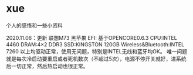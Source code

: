 # xue
个人的感悟和一些小资料


2020.11.06：更新 
联想M73 黑苹果 EFI:
基于OPENCORE0.6.3
CPU:INTEL 4460
DRAM:4×2 DDR3
SSD:KINGSTON 120GB
Wireless&Bluetooth:INTEL 7260
以上均驱动正常，使用无问题，特别是INTEL无线和蓝牙均OK。
唯一问题就是每次冷启动要重启或者死机数次（不超过5次），电源不停开关就好，进系统后一切正常，然后热启动也很正常。
